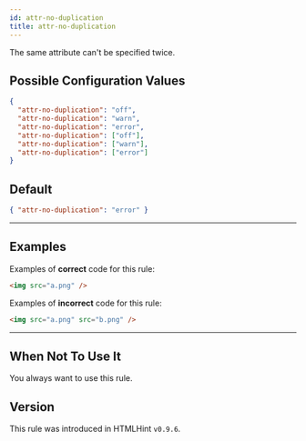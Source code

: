 ```yaml
---
id: attr-no-duplication
title: attr-no-duplication
---
```


The same attribute can't be specified twice.

## Possible Configuration Values

```json
{
  "attr-no-duplication": "off",
  "attr-no-duplication": "warn",
  "attr-no-duplication": "error",
  "attr-no-duplication": ["off"],
  "attr-no-duplication": ["warn"],
  "attr-no-duplication": ["error"]
}
```

## Default

```json
{ "attr-no-duplication": "error" }
```

---

## Examples

Examples of **correct** code for this rule:

```html
<img src="a.png" />
```

Examples of **incorrect** code for this rule:

```html
<img src="a.png" src="b.png" />
```

---

## When Not To Use It

You always want to use this rule.

## Version

This rule was introduced in HTMLHint `v0.9.6`.
